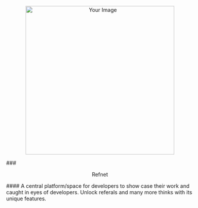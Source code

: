 <p align="center">
  <img src="https://images.unsplash.com/photo-1444703686981-a3abbc4d4fe3?q=80&w=2940&auto=format&fit=crop&ixlib=rb-4.0.3&ixid=M3wxMjA3fDB8MHxwaG90by1wYWdlfHx8fGVufDB8fHx8fA%3D%3D" alt="Your Image" width="400" style="border-radius: "50%" />
</p>
### <p align="center">Refnet<p>
#### A central platform/space for developers to show case their work and caught in eyes of developers. Unlock referals and many more thinks with its unique features.
